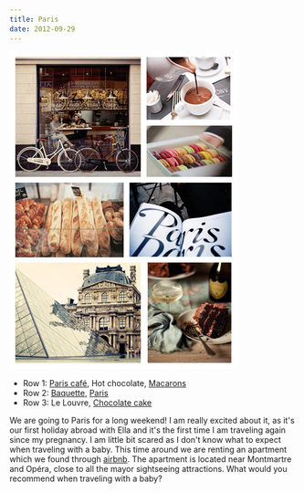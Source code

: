 ```yaml
---
title: Paris
date: 2012-09-29
---
```


![Collage](/images/collage-paris.jpg)

- Row 1: [Paris café](http://prepfection.tumblr.com/post/31697646246), Hot chocolate, [Macarons](http://matchbookmag.tumblr.com/post/33155687098)
- Row 2: [Baquette](http://saras-scrapbook.tumblr.com/), [Paris](http://c-lassic.tumblr.com/post/22775554541)
- Row 3: Le Louvre, [Chocolate cake](http://paloma81.blogspot.be/search?updated-max=2011-11-07T11:51:00-06:00&max-results=5)

We are going to Paris for a long weekend! I am really excited about it, as it's our first holiday abroad with Ella and it's the first time I am traveling again since my pregnancy. I am little bit scared as I don't know what to expect when traveling with a baby. This time around we are renting an apartment which we found through [airbnb](http://airbnb.com). The apartment is located near Montmartre and Opéra, close to all the mayor sightseeing attractions. What would you recommend when traveling with a baby?
